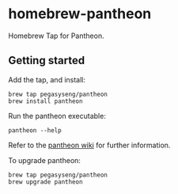 # homebrew-pantheon
Homebrew Tap for Pantheon.

## Getting started
Add the tap, and install:

```
brew tap pegasyseng/pantheon
brew install pantheon
```
Run the pantheon executable:

```
pantheon --help
```

Refer to the [pantheon wiki](https://github.com/pegasyseng/pantheon/wiki) for further information.

To upgrade pantheon:
```
brew tap pegasyseng/pantheon
brew upgrade pantheon
```
